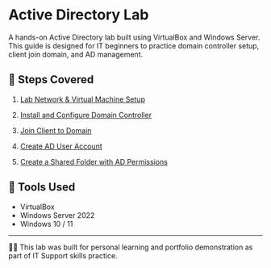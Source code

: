 # Active Directory Lab

A hands-on Active Directory lab built using VirtualBox and Windows Server.  
This guide is designed for IT beginners to practice domain controller setup, client join domain, and AD management.

## 📂 Steps Covered

1. [Lab Network & Virtual Machine Setup](setup/01-network-virtual-machine-setup.md)

2. [Install and Configure Domain Controller](setup/02-domain-controller.md)

3. [Join Client to Domain](setup/03-client-join-domain.md)

4. [Create AD User Account](setup/04-create-ad-user-account.md)

5. [Create a Shared Folder with AD Permissions](setup/05-shared-folder.md)


## 🔧 Tools Used
- VirtualBox
- Windows Server 2022
- Windows 10 / 11

---

🧑‍💻 This lab was built for personal learning and portfolio demonstration as part of IT Support skills practice.
